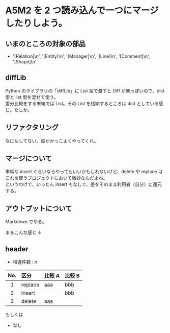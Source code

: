 # A5M2 を 2 つ読み込んで一つにマージしたりしよう。

## いまのところの対象の部品

- '[Relation]\n', '[Entity]\n', '[Manager]\n', '[Line]\n', '[Comment]\n', '[Shape]\n'

## diffLib

Python のライブラリの「diffLib」に List 型で渡すと Diff が楽っぽいので、dict 型と list 型を混ぜて使う。  
差分比較をする末端では List。その List を格納するところは dict としている感じ。たしか。

## リファクタリング

なにもしてない。誰かかっこよくやってくれ。

## マージについて

単純な insert ぐらいならやってもいいかもしれないけど、delete や replace はこれを使うプロジェクトにおいて微妙なんだよね。  
というわけで、いったん insert もなしで、差をそのまま利用者（自分）に還元する。

## アウトプットについて

Markdown でやる。

まぁこんな感じ ↓

## header

- 相違件数 : n

| No. | 区分    | 比較 A | 比較 B |
| :-: | :------ | :----- | :----- |
|  1  | replace | aaa    | bbb    |
|  2  | insert  |        | bbb    |
|  3  | delete  | aaa    |        |

もしくは

- なし
